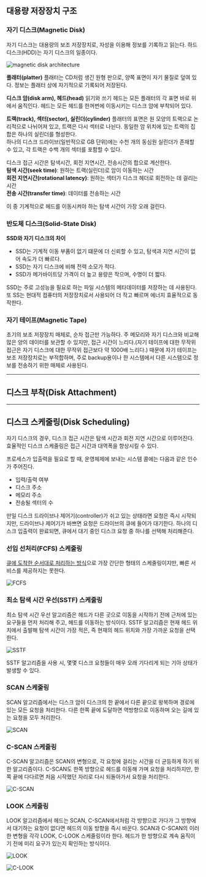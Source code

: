 ## 대용량 저장장치 구조 
### 자기 디스크(Magnetic Disk)
자기 디스크는 대용량의 보조 저장장치로, 자성을 이용해 정보를 기록하고 읽는다.
하드디스크(HDD)는 자기 디스크의 일종이다.

![magnetic disk architecture](magnetic-disk-architecture.png)

**플래터(platter)**
플래터는 CD처럼 생긴 원형 판으로, 양쪽 표면이 자기 물질로 덮여 있다. 
정보는 플래터 상에 자기적으로 기록되어 저장된다. 

**디스크 암(disk arm), 헤드(head)**
읽기와 쓰기 헤드는 모든 플래터의 각 표면 바로 위에서 움직인다.
헤드는 모든 헤드를 한꺼번에 이동시키는 디스크 암에 부착되어 있다. 

**트랙(track), 섹터(sector), 실린더(cylinder)**
플래터의 표면은 원 모양의 트랙으로 논리적으로 나뉘어져 있고, 트랙은 다시 섹터로 나뉜다. 동일한 암 위치에 있는 트랙의 집합은 하나의 실린더를 형성한다.<br>
하나의 디스크 드라이브(일반적으로 GB 단위)에는 수천 개의 동심원 실린더가 존재할 수 있고, 각 트랙은 수백 개의 섹터를 포함할 수 있다. 

디스크 접근 시간은 탐색시간, 회전 지연시간, 전송시간의 합으로 계산한다.<br>
**탐색 시간(seek time)**: 원하는 트랙(실린더)로 암이 이동하는 시간<br>
**회전 지연시간(rotational latency)**: 원하는 섹터가 디스크 헤더로 회전하는 데 걸리는 시간<br>
**전송 시간(transfer time)**: 데이터를 전송하는 시간

이 중 기계적으로 헤드를 이동시켜야 하는 탐색 시간이 가장 오래 걸린다. 

### 반도체 디스크(Solid-State Disk)
**SSD와 자기 디스크의 차이**
- SSD는 기계적 이동 부품이 없기 떄문에 더 신뢰할 수 있고, 탐색과 지연 시간이 없어 속도가 더 빠르다. 
- SSD는 자기 디스크에 비해 전력 소모가 적다. 
- SSD가 메가바이트당 가격이 더 높고 용량은 작으며, 수명이 더 짧다. 

SSD는 주로 고성능을 필요로 하는 파일 시스템의 메타데이터를 저장하는 데 사용된다. 또 SS는 현대적 컴퓨터의 저장장치로서 사용되어 더 작고 빠르며 에너지 효율적으로 동작한다. 

### 자기 테이프(Magnetic Tape)
초기의 보조 저장장치 매체로, 순차 접근만 가능하다. 주 메모리와 자기 디스크와 비교해 많은 양의 데이터를 보관할 수 있지만, 접근 시간이 느리다.(자기 테이프에 대한 무작위 접근은 자기 디스크에 대한 무작위 접근보다 약 1000배 느리다.) 때문에 자기 테이프는 보조 저장장치로는 부적합하며, 주로 backup용이나 한 시스템에서 다른 시스템으로 정보를 전송하기 위한 매체로 사용된다. 

---

## 디스크 부착(Disk Attachment)

---

## 디스크 스케줄링(Disk Scheduling)
자기 디스크의 경우, 디스크 접근 시간은 탐색 시간과 회전 지연 시간으로 이루어진다. 효율적인 디스크 스케줄링은 접근 시간과 대역폭을 향상시킬 수 있다.

프로세스가 입출력을 필요로 할 때, 운영체제에 보내는 시스템 콜에는 다음과 같은 인수가 주어진다.
- 입력/출력 여부
- 디스크 주소
- 메모리 주소
- 전송될 섹터의 수

만일 디스크 드라이브나 제어기(controller)가 쉬고 있는 상태라면 요청은 즉시 시작되지만, 드라이브나 제어기가 바쁘면 요청은 드라이브의 큐에 들어가 대기한다. 하나의 디스크 입출력이 완료되면, 큐에서 대기 중인 디스크 요청 중 하나를 선택해 처리해준다. 

### 선입 선처리(FCFS) 스케줄링
<u>큐에 도착한 순서대로 처리하는 방식</u>으로 가장 간단한 형태의 스케줄링이지만, 빠른 서비스를 제공하지는 못한다. 

![FCFS](fcfs-scheduling.png)

### 최소 탐색 시간 우선(SSTF) 스케줄링
최소 탐색 시간 우선 알고리즘은 헤드가 다른 곳으로 이동을 시작하기 전에 근처에 있는 요구들을 먼저 처리해 주고, 헤드를 이동하는 방식이다. SSTF 알고리즘은 현재 헤드 위치에서 출발해 탐색 시간이 가장 적은, 즉 현재의 헤드 위치와 가장 가까운 요청을 선택한다. 

![SSTF](sstf-scheduling.png)

SSTF 알고리즘을 사용 시, 몇몇 디스크 요청들이 매우 오래 기다리게 되는 기아 상태가 발생할 수 있다. 

### SCAN 스케줄링
SCAN 알고리즘에서는 디스크 암이 디스크의 한 끝에서 다른 끝으로 왕복하며 경로에 있는 모든 요청을 처리한다. 다른 한쪽 끝에 도달하면 역방향으로 이동하며 오는 길에 있는 요청을 모두 처리한다. 

![SCAN](scan-scheduling.png)

### C-SCAN 스케줄링
C-SCAN 알고리즘은 SCAN의 변형으로, 각 요청에 걸리는 시간을 더 균등하게 하기 위한 알고리즘이다. C-SCAN도 한쪽 방향으로 헤드를 이동해 가며 요청을 처리하지만, 한쪽 끝에 다다르면 처음 시작했던 자리로 다시 되돌아가서 요청을 처리한다. 

![C-SCAN](c-scan-scheduling.png)

### LOOK 스케줄링
LOOK 알고리즘에서 헤드는 SCAN, C-SCAN에서처럼 각 방향으로 가다가 그 방향에서 대기하는 요청이 없다면 헤드의 이동 방향을 즉시 바꾼다. SCAN과 C-SCAN의 이러한 변형을 각각 LOOK, C-LOOK 스케줄링이라 한다. 헤드가 한 방향으로 계속 움직이기 전에 미리 요구가 있는지 확인하는 방식이다. 

![LOOK](look-scheduling.png)

![C-LOOK](c-look-scheduling.png)

